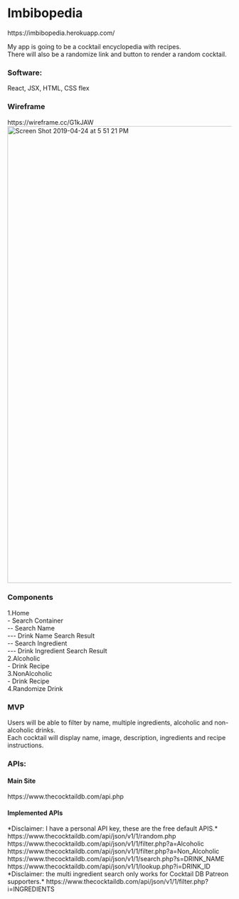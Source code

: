 <h1>Imbibopedia</h1>
https://imbibopedia.herokuapp.com/

My app is going to be a cocktail encyclopedia with recipes.<br /> 
There will also be a randomize link and button to render a random cocktail.<br />



<h3>Software:</h3>
React, JSX, HTML, CSS flex



<h3>Wireframe</h3>
https://wireframe.cc/G1kJAW
<img width="1026" alt="Screen Shot 2019-04-24 at 5 51 21 PM" src="https://user-images.githubusercontent.com/47368206/56696380-9e294b00-66b9-11e9-9128-8a1e839a6f44.png">




<h3>Components</h3>
1.Home<br/>
  - Search Container<br/>
    -- Search Name<br/>
     --- Drink Name Search Result<br/>
    -- Search Ingredient<br/>
     --- Drink Ingredient Search Result<br/>
2.Alcoholic<br/>
  - Drink Recipe</br>
3.NonAlcoholic<br/>
  - Drink Recipe<br/>
4.Randomize Drink<br/>



<h3>MVP</h3>
Users will be able to filter by name, multiple ingredients, alcoholic and non-alcoholic drinks.<br />
Each cocktail will display name, image, description, ingredients and recipe instructions.<br />
  
<h3>APIs:</h3>
<h4>Main Site</h4>
https://www.thecocktaildb.com/api.php
<h4>Implemented APIs</h4>
*Disclaimer: I have a personal API key, these are the free default APIS.*
https://www.thecocktaildb.com/api/json/v1/1/random.php<br />
https://www.thecocktaildb.com/api/json/v1/1/filter.php?a=Alcoholic<br />
https://www.thecocktaildb.com/api/json/v1/1/filter.php?a=Non_Alcoholic<br />
https://www.thecocktaildb.com/api/json/v1/1/search.php?s=DRINK_NAME<br />
https://www.thecocktaildb.com/api/json/v1/1/lookup.php?i=DRINK_ID<br />
*Disclaimer: the multi ingredient search only works for Cocktail DB Patreon supporters.*
https://www.thecocktaildb.com/api/json/v1/1/filter.php?i=INGREDIENTS<br />
